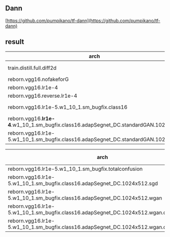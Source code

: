
## Dann

[https://github.com/pumpikano/tf-dann](https://github.com/pumpikano/tf-dann)


## result

|arch|result|
|---|----|
|train.distill.full.diff2d|first epoch can reach 19|
reborn.vgg16.nofakeforG|epoch8:1,terminated|
reborn.vgg16.lr1e-4|epoch4=1,terminated|
reborn.vgg16.reverse.lr1e-4|epoch16:=8,terminated|
reborn.vgg16.lr1e-5.w1_10_1.sm_bugfix.class16|epoch26=18,up and down, terminated|
reborn.vgg16.**lr1e-4**.w1_10_1.sm_bugfix.class16.adapSegnet_DC.standardGAN.1024x512|epoch10=20,up and down,terminated|reborn.vgg16.**lr1e-4**.w1_10_1.sm_bugfix.class16.adapSegnet_DC.1024x512|epoch10=22,terminated|
reborn.vgg16.lr1e-5.w1_10_1.sm_bugfix.class16.adapSegnet_DC.standardGAN.1024x512|largest=28, but is unstable, terminated|

|arch|train mIoU|eval mIoU|
|---|----|----|
|reborn.vgg16.lr1e-5.w1_10_1.sm_bugfix.totalconfusion|22|17.82
reborn.vgg16.lr1e-5.w1_10_1.sm_bugfix.class16.adapSegnet_DC.1024x512.sgd|30.57|26.18|
reborn.vgg16.lr1e-5.w1_10_1.sm_bugfix.class16.adapSegnet_DC.1024x512.wgan|29.70|27.45|
reborn.vgg16.lr1e-5.w1_10_1.sm_bugfix.class16.adapSegnet_DC.1024x512.wgan.d_mse|28.54|28.21|
reborn.vgg16.lr1e-5.w1_10_1.sm_bugfix.class16.adapSegnet_DC.1024x512.wgan.d_mse.dstep1|30.95|28.88|
